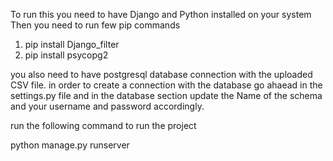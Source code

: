 To run this you need to have Django and Python installed on your system
Then you need to run few pip commands

1. pip install Django_filter
2. pip install psycopg2

you also need to have postgresql database connection with the uploaded CSV file.
in order to create a connection with the database go ahaead in the settings.py file and in the database section update the Name of the schema and your username and password accordingly.

run the following command to run the project

python manage.py runserver
